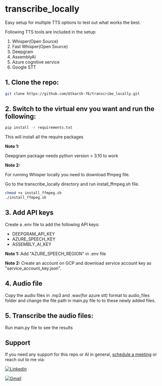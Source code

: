 # transcribe_locally

Easy setup for multiple TTS options to test out what works the best. 

Following TTS tools are included in the setup:
1. Whisper(Open Source)
2. Fast Whisper(Open Source)
3. Deepgram
4. AssemblyAI
5. Azure cognitive service
6. Google STT


## 1. Clone the repo:

```bash
git clone https://github.com/Utkarsh-76/transcribe_locally.git
```

## 2. Switch to the virtual env you want and run the following:

```bash
pip install -r requirements.txt
```
This will install all the require packages

**Note 1:** 

Deepgram package needs python version > 3.10 to work

**Note 2:** 

For running Whisper locally you need to download ffmpeg file.

Go to the transcribe_locally directory and run install_ffmpeg.sh file.

```bash
chmod +x install_ffmpeg.sh
./install_ffmpeg.sh
```

## 3. Add API keys
Create a .env file to add the following API keys:

- DEEPGRAM_API_KEY
- AZURE_SPEECH_KEY
- ASSEMBLY_AI_KEY

**Note 1:** Add "AZURE_SPEECH_REGION" in .env file

**Note 2:** Create an account on GCP and download service account key as "service_account_key.json".

## 4. Audio file
Copy the audio files in .mp3 and .wav(for azure stt) format to audio_files folder and change the file path in main.py file to to these newly added files.

## 5. Transcribe the audio files:
Run main.py file to see the results


## Support

If you need any support for this repo or AI in general, [schedule a meeting](https://calendly.com/agarwal-ut76/30min) or reach out to me via:

[![Linkedin](https://img.shields.io/badge/linkedin-%230077B5.svg?style=for-the-badge&logo=linkedin&logoColor=white)](https://www.linkedin.com/in/utkarsh-data-agarwal/)

[![Gmail](https://img.shields.io/badge/Gmail-D14836?style=for-the-badge&logo=gmail&logoColor=white)](mailto:agarwal.ut76@gmail.com)
